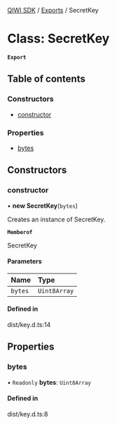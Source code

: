 [QIWI SDK](../README.md) / [Exports](../modules.md) / SecretKey

# Class: SecretKey

**`Export`**

## Table of contents

### Constructors

- [constructor](SecretKey.md#constructor)

### Properties

- [bytes](SecretKey.md#bytes)

## Constructors

### constructor

• **new SecretKey**(`bytes`)

Creates an instance of SecretKey.

**`Memberof`**

SecretKey

#### Parameters

| Name | Type |
| :------ | :------ |
| `bytes` | `Uint8Array` |

#### Defined in

dist/key.d.ts:14

## Properties

### bytes

• `Readonly` **bytes**: `Uint8Array`

#### Defined in

dist/key.d.ts:8
